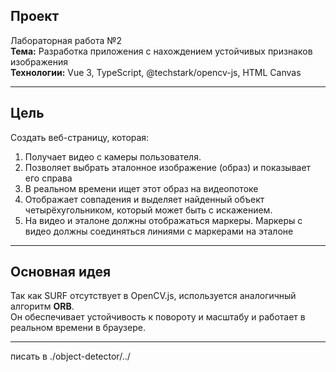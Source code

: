## Проект
Лабораторная работа №2  
**Тема:** Разработка приложения с нахождением устойчивых признаков изображения  
**Технологии:** Vue 3, TypeScript, @techstark/opencv-js, HTML Canvas

---

## Цель
Создать веб-страницу, которая:
1. Получает видео с камеры пользователя.
2. Позволяет выбрать эталонное изображение (образ) и показывает его справа
3. В реальном времени ищет этот образ на видеопотоке
4. Отображает совпадения и выделяет найденный объект четырёхугольником, который может быть с искажением.
5. На видео и эталоне должны отображаться маркеры. Маркеры с видео должны соединяться линиями с маркерами на эталоне

---

## Основная идея
Так как SURF отсутствует в OpenCV.js, используется аналогичный алгоритм **ORB**.  
Он обеспечивает устойчивость к повороту и масштабу и работает в реальном времени в браузере.

---

писать в ./object-detector/../